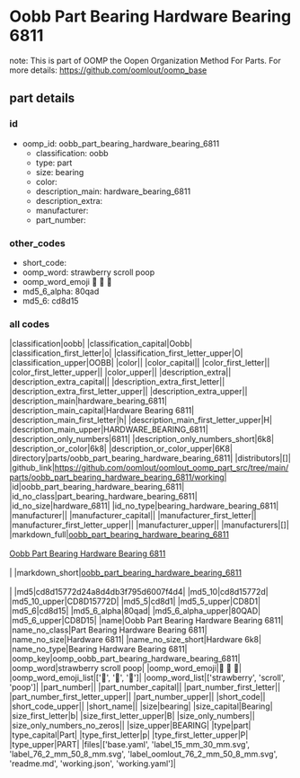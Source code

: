 # Oobb Part Bearing Hardware Bearing 6811  

note: This is part of OOMP the Oopen Organization Method For Parts. For more details: https://github.com/oomlout/oomp_base

##  part details





### id
* oomp_id: oobb_part_bearing_hardware_bearing_6811
  * classification: oobb
  * type: part
  * size: bearing
  * color: 
  * description_main: hardware_bearing_6811
  * description_extra: 
  * manufacturer: 
  * part_number: 

### other_codes
* short_code: 
* oomp_word: strawberry scroll poop
* oomp_word_emoji :strawberry: :scroll: :poop:
* md5_6_alpha: 80qad
* md5_6: cd8d15

### all codes 
|classification|oobb|
|classification_capital|Oobb|
|classification_first_letter|o|
|classification_first_letter_upper|O|
|classification_upper|OOBB|
|color||
|color_capital||
|color_first_letter||
|color_first_letter_upper||
|color_upper||
|description_extra||
|description_extra_capital||
|description_extra_first_letter||
|description_extra_first_letter_upper||
|description_extra_upper||
|description_main|hardware_bearing_6811|
|description_main_capital|Hardware Bearing 6811|
|description_main_first_letter|h|
|description_main_first_letter_upper|H|
|description_main_upper|HARDWARE_BEARING_6811|
|description_only_numbers|6811|
|description_only_numbers_short|6k8|
|description_or_color|6k8|
|description_or_color_upper|6K8|
|directory|parts/oobb_part_bearing_hardware_bearing_6811|
|distributors|[]|
|github_link|https://github.com/oomlout/oomlout_oomp_part_src/tree/main/parts/oobb_part_bearing_hardware_bearing_6811/working|
|id|oobb_part_bearing_hardware_bearing_6811|
|id_no_class|part_bearing_hardware_bearing_6811|
|id_no_size|hardware_6811|
|id_no_type|bearing_hardware_bearing_6811|
|manufacturer||
|manufacturer_capital||
|manufacturer_first_letter||
|manufacturer_first_letter_upper||
|manufacturer_upper||
|manufacturers|[]|
|markdown_full|[oobb_part_bearing_hardware_bearing_6811](https://github.com/oomlout/oomlout_oomp_part_src/tree/main/parts/oobb_part_bearing_hardware_bearing_6811/working)<br>[](https://github.com/oomlout/oomlout_oomp_part_src/tree/main/parts/oobb_part_bearing_hardware_bearing_6811/working)<br>[Oobb Part Bearing Hardware Bearing 6811](https://github.com/oomlout/oomlout_oomp_part_src/tree/main/parts/oobb_part_bearing_hardware_bearing_6811/working)<br><br>|
|markdown_short|[oobb_part_bearing_hardware_bearing_6811](https://github.com/oomlout/oomlout_oomp_part_src/tree/main/parts/oobb_part_bearing_hardware_bearing_6811/working)<br><br>|
|md5|cd8d15772d24a8d4db3f795d6007f4d4|
|md5_10|cd8d15772d|
|md5_10_upper|CD8D15772D|
|md5_5|cd8d1|
|md5_5_upper|CD8D1|
|md5_6|cd8d15|
|md5_6_alpha|80qad|
|md5_6_alpha_upper|80QAD|
|md5_6_upper|CD8D15|
|name|Oobb Part Bearing Hardware Bearing 6811|
|name_no_class|Part Bearing Hardware Bearing 6811|
|name_no_size|Hardware 6811|
|name_no_size_short|Hardware 6k8|
|name_no_type|Bearing Hardware Bearing 6811|
|oomp_key|oomp_oobb_part_bearing_hardware_bearing_6811|
|oomp_word|strawberry scroll poop|
|oomp_word_emoji|:strawberry: :scroll: :poop:|
|oomp_word_emoji_list|[':strawberry:', ':scroll:', ':poop:']|
|oomp_word_list|['strawberry', 'scroll', 'poop']|
|part_number||
|part_number_capital||
|part_number_first_letter||
|part_number_first_letter_upper||
|part_number_upper||
|short_code||
|short_code_upper||
|short_name||
|size|bearing|
|size_capital|Bearing|
|size_first_letter|b|
|size_first_letter_upper|B|
|size_only_numbers||
|size_only_numbers_no_zeros||
|size_upper|BEARING|
|type|part|
|type_capital|Part|
|type_first_letter|p|
|type_first_letter_upper|P|
|type_upper|PART|
|files|['base.yaml', 'label_15_mm_30_mm.svg', 'label_76_2_mm_50_8_mm.svg', 'label_oomlout_76_2_mm_50_8_mm.svg', 'readme.md', 'working.json', 'working.yaml']|
